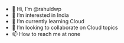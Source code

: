 - 👋 Hi, I’m @rahuldwp
- 👀 I’m interested in India
- 🌱 I’m currently learning Cloud
- 💞️ I’m looking to collaborate on Cloud topics
- 📫 How to reach me at none

<!---
rahuldwp/rahuldwp is a ✨ special ✨ repository because its `README.md` (this file) appears on your GitHub profile.
You can click the Preview link to take a look at your changes.
--->

